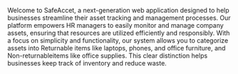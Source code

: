 

Welcome to SafeAccet, a next-generation web application designed to help businesses streamline their asset tracking and management processes. Our platform empowers HR managers to easily monitor and manage company assets, ensuring that resources are utilized efficiently and responsibly. With a focus on simplicity and functionality, our system allows you to categorize assets into Returnable items like laptops, phones, and office furniture, and Non-returnableitems like office supplies. This clear distinction helps businesses keep track of inventory and reduce waste.
